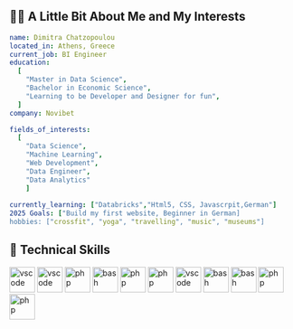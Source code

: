 ## 👩‍💻 A Little Bit About Me and My Interests
```yaml
name: Dimitra Chatzopoulou
located_in: Athens, Greece
current_job: BI Engineer
education:
  [
    "Master in Data Science",
    "Bachelor in Economic Science",
    "Learning to be Developer and Designer for fun",
  ]
company: Novibet

fields_of_interests:
  [
    "Data Science",
    "Machine Learning",
    "Web Development",
    "Data Engineer",
    "Data Analytics" 
    ]
 
currently_learning: ["Databricks","Html5, CSS, Javascrpit,German"]
2025 Goals: ["Build my first website, Beginner in German]
hobbies: ["crossfit", "yoga", "travelling", "music", "museums"]
```
## 🚀  Technical Skills

<p align="left">
<img src="https://cdn.jsdelivr.net/gh/devicons/devicon@latest/icons/python/python-original.svg" alt="vscode" width="45" height="45"/>
<img src="https://cdn.jsdelivr.net/gh/devicons/devicon@latest/icons/databricks/databricks.svg](https://cdn.bfldr.com/9AYANS2F/at/8xggx72tfj6krxxq7q7mfv26/stacked-lockup-full-color-rgb.svg?auto=webp&format=png)" alt="vscode" width="45" height="45"/>
<img src="https://cdn.jsdelivr.net/gh/devicons/devicon@latest/icons/azuresqldatabase/azuresqldatabase-original.svg" alt="php" width="45" height="45"/>
<img src="https://cdn.jsdelivr.net/gh/devicons/devicon@latest/icons/javascript/javascript-plain.svg" alt="bash" width="45" height="45"/>
<img src="https://cdn.jsdelivr.net/gh/devicons/devicon@latest/icons/html5/html5-original-wordmark.svg" alt="php" width="45" height="45"/>
<img src="https://cdn.jsdelivr.net/gh/devicons/devicon@latest/icons/css3/css3-original-wordmark.svg" alt="php" width="45" height="45"/>
<img src="https://cdn.jsdelivr.net/gh/devicons/devicon@latest/icons/jira/jira-original-wordmark.svg" alt="vscode" width="45" height="45"/>
<img src="https://cdn.jsdelivr.net/gh/devicons/devicon@latest/icons/confluence/confluence-original-wordmark.svg" alt="bash" width="45" height="45"/>
<img src="https://cdn.jsdelivr.net/gh/devicons/devicon@latest/icons/stata/stata-original-wordmark.svg" alt="bash" width="45" height="45"/>
<img src="https://cdn.jsdelivr.net/gh/devicons/devicon@latest/icons/spss/spss-original.svg" alt="php" width="45" height="45"/>
<img src="https://cdn.jsdelivr.net/gh/devicons/devicon@latest/icons/latex/latex-original.svg" alt="php" width="45" height="45"/>
</p>
       
